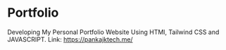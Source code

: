 # Portfolio
Developing My Personal Portfolio Website Using HTMl, Tailwind CSS and JAVASCRIPT.
Link: https://pankajktech.me/
